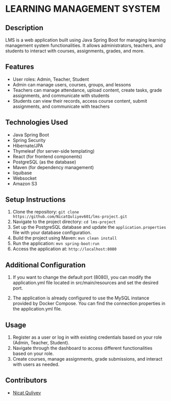 # LEARNING MANAGEMENT SYSTEM

## Description

LMS is a web application built using Java Spring Boot for managing learning management system
functionalities. It allows administrators, teachers, and students to interact with courses, assignments, grades, and
more.

## Features

- User roles: Admin, Teacher, Student
- Admin can manage users, courses, groups, and lessons
- Teachers can manage attendance, upload content, create tasks, grade assignments, and communicate with students
- Students can view their records, access course content, submit assignments, and communicate with teachers

## Technologies Used

- Java Spring Boot
- Spring Security
- Hibernate/JPA
- Thymeleaf (for server-side templating)
- React (for frontend components)
- PostgreSQL (as the database)
- Maven (for dependency management)
- liquibase
- Websocket
- Amazon S3

## Setup Instructions

1. Clone the repository: `git clone https://github.com/NicatQuliyev601/lms-project.git`
2. Navigate to the project directory: `cd lms-project`
3. Set up the PostgreSQL database and update the `application.properties` file with your database configuration.
4. Build the project using Maven: `mvn clean install`
5. Run the application: `mvn spring-boot:run`
6. Access the application at: `http://localhost:8080`

## Additional Configuration

1. If you want to change the default port (8080), you can modify the application.yml file located in src/main/resources
   and set the desired port.

2. The application is already configured to use the MySQL instance provided by Docker Compose. You can find the
   connection properties in the application.yml file.

## Usage

1. Register as a user or log in with existing credentials based on your role (Admin, Teacher, Student).
2. Navigate through the dashboard to access different functionalities based on your role.
3. Create courses, manage assignments, grade submissions, and interact with users as needed.

## Contributors

- [Nicat Quliyev](https://github.com/NicatQuliyev601)


